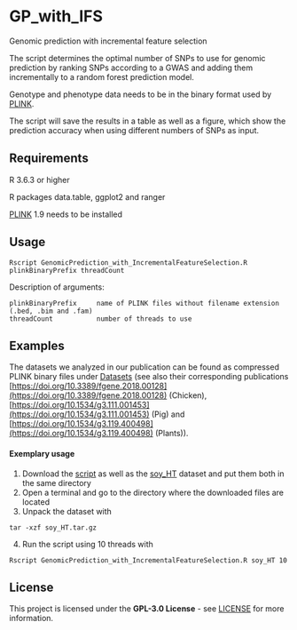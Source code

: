 # GP_with_IFS
Genomic prediction with incremental feature selection 

The script determines the optimal number of SNPs to use for genomic prediction by ranking SNPs according to a GWAS and adding them incrementally to a random forest prediction model.

Genotype and phenotype data needs to be in the binary format used by [PLINK](https://www.cog-genomics.org/plink/1.9/formats).

The script will save the results in a table as well as a figure, which show the prediction accuracy when using different numbers of SNPs as input.

## Requirements

R 3.6.3 or higher

R packages data.table, ggplot2 and ranger

[PLINK](https://www.cog-genomics.org/plink/1.9/) 1.9 needs to be installed

## Usage

```
Rscript GenomicPrediction_with_IncrementalFeatureSelection.R plinkBinaryPrefix threadCount
```
Description of arguments:

```
plinkBinaryPrefix     name of PLINK files without filename extension (.bed, .bim and .fam)
threadCount           number of threads to use
```

## Examples
The datasets we analyzed in our publication can be found as compressed PLINK binary files under [Datasets](https://github.com/FelixHeinrich/GP_with_IFS/tree/main/Datasets) (see also their corresponding publications [https://doi.org/10.3389/fgene.2018.00128](https://doi.org/10.3389/fgene.2018.00128) (Chicken), [https://doi.org/10.1534/g3.111.001453](https://doi.org/10.1534/g3.111.001453) (Pig) and [https://doi.org/10.1534/g3.119.400498](https://doi.org/10.1534/g3.119.400498) (Plants)).

#### Exemplary usage
1. Download the [script](https://github.com/FelixHeinrich/GP_with_IFS/blob/main/GenomicPrediction_with_IncrementalFeatureSelection.R) as well as the [soy_HT](https://github.com/FelixHeinrich/GP_with_IFS/blob/main/Datasets/soy_HT.tar.gz) dataset and put them both in the same directory
2. Open a terminal and go to the directory where the downloaded files are located
3. Unpack the dataset with 
```
tar -xzf soy_HT.tar.gz
```
4. Run the script using 10 threads with  
```
Rscript GenomicPrediction_with_IncrementalFeatureSelection.R soy_HT 10
```

## License

This project is licensed under the **GPL-3.0 License** - see [LICENSE](LICENSE) for more information.

